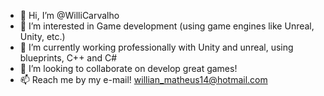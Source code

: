 - 👋 Hi, I’m @WilliCarvalho
- 👀 I’m interested in Game development (using game engines like Unreal, Unity, etc.)
- 🌱 I’m currently working professionally with Unity and unreal, using blueprints, C++ and C#
- 💞️ I’m looking to collaborate on develop great games!
- 📫 Reach me by my e-mail! willian_matheus14@hotmail.com
